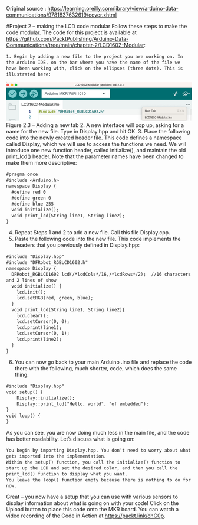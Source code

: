 Original source : https://learning.oreilly.com/library/view/arduino-data-communications/9781837632619/cover.xhtml

#Project 2 – making the LCD code modular
Follow these steps to make the code modular. The code for this project is available at https://github.com/PacktPublishing/Arduino-Data-Communications/tree/main/chapter-2/LCD1602-Modular:

    1. Begin by adding a new file to the project you are working on. In the Arduino IDE, on the bar where you have the name of the file we have been working with, click on the ellipses (three dots). This is illustrated here:
![alt text](image-2.png)
Figure 2.3 – Adding a new tab
2. A new interface will pop up, asking for a name for the new file. Type in Display.hpp and hit OK.
3. Place the following code into the newly created header file. This code defines a namespace called Display, which we will use to access the functions we need. We will introduce one new function header, called initialize(), and maintain the old print_lcd() header. Note that the parameter names have been changed to make them more descriptive:

```
#pragma once
#include <Arduino.h>
namespace Display {
  #define red 0
  #define green 0
  #define blue 255
  void initialize();
  void print_lcd(String line1, String line2);
}
```
4. Repeat Steps 1 and 2 to add a new file. Call this file Display.cpp.
5. Paste the following code into the new file. This code implements the headers that you previously defined in Display.hpp:
```
#include "Display.hpp"
#include "DFRobot_RGBLCD1602.h"
namespace Display {
  DFRobot_RGBLCD1602 lcd(/*lcdCols*/16,/*lcdRows*/2);  //16 characters and 2 lines of show
  void initialize() {
    lcd.init();
    lcd.setRGB(red, green, blue);
  }
  void print_lcd(String line1, String line2){
    lcd.clear();
    lcd.setCursor(0, 0);
    lcd.print(line1);
    lcd.setCursor(0, 1);
    lcd.print(line2);
  }
}
```
6. You can now go back to your main Arduino .ino file and replace the code there with the following, much shorter, code, which does the same thing:

```
#include "Display.hpp"
void setup() {
    Display::initialize();
    Display::print_lcd("Hello, world", "of embedded");
}
void loop() {
}
```
As you can see, you are now doing much less in the main file, and the code has better readability. Let’s discuss what is going on:


    You begin by importing Display.hpp. You don’t need to worry about what gets imported into the implementation.
    Within the setup() function, you call the initialize() function to start up the LCD and set the desired color, and then you call the print_lcd() function to display what you want.
    You leave the loop() function empty because there is nothing to do for now.
Great – you now have a setup that you can use with various sensors to display information about what is going on with your code! Click on the Upload button to place this code onto the MKR board. You can watch a video recording of the Code in Action at https://packt.link/chG0p.

